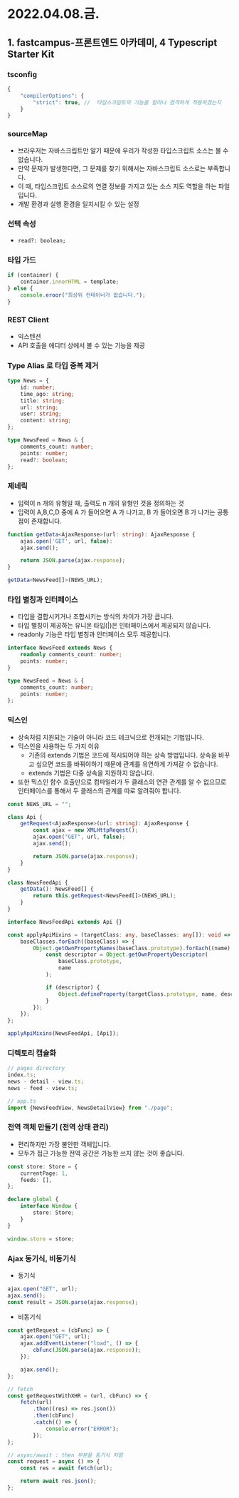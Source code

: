 # 2022.04.08.금.

## 1. fastcampus-프론트엔드 아카데미, 4 Typescript Starter Kit

### tsconfig

```javascript
{
	"compilerOptions": {
		"strict": true, //  타입스크립트의 기능을 얼마나 엄격하게 적용하겠는지
	}
}
```

### sourceMap

- 브라우저는 자바스크립트만 알기 때문에 우리가 작성한 타입스크립트 소스는 볼 수 없습니다.
- 만약 문제가 발생한다면, 그 문제를 찾기 위해서는 자바스크립트 소스로는 부족합니다.
- 이 때, 타입스크립트 소스로의 연결 정보를 가지고 있는 소스 지도 역할을 하는 파일입니다.
- 개발 환경과 실행 환경을 일치시킬 수 있는 설정

### 선택 속성

- `read?: boolean;`

### 타입 가드

```typescript
if (container) {
	container.innerHTML = template;
} else {
	console.eroor("최상위 컨테이너가 없습니다.");
}
```

### REST Client

- 익스텐션
- API 호출을 에디터 상에서 볼 수 있는 기능을 제공

### Type Alias 로 타입 중복 제거

```typescript
type News = {
	id: number;
	time_ago: string;
	title: string;
	url: string;
	user: string;
	content: string;
};

type NewsFeed = News & {
	comments_count: number;
	points: number;
	read?: boolean;
};
```

### 제네릭

- 입력이 n 개의 유형일 때, 출력도 n 개의 유형인 것을 정의하는 것
- 입력이 A,B,C,D 중에 A 가 들어오면 A 가 나가고, B 가 들어오면 B 가 나가는 공통점이 존재합니다.

```typescript
function getData<AjaxResponse>(url: string): AjaxResponse {
	ajas.open('GET', url, false):
	ajax.send();

	return JSON.parse(ajax.response);
}

getData<NewsFeed[]>(NEWS_URL);
```

### 타입 별칭과 인터페이스

- 타입을 결합시키거나 조합시키는 방식의 차이가 가장 큽니다.
- 타입 별칭이 제공하는 유니온 타입(|)은 인터페이스에서 제공되지 않습니다.
- readonly 기능은 타입 별칭과 인터페이스 모두 제공합니다.

```typescript
interface NewsFeed extends News {
	readonly comments_count: number;
	points: number;
}

type NewsFeed = News & {
	comments_count: number;
	points: number;
};
```

### 믹스인

- 상속처럼 지원되는 기술이 아니라 코드 테크닉으로 전개되는 기법입니다.
- 믹스인을 사용하는 두 가지 이유
  - 기존의 extends 기법은 코드에 적시되어야 하는 상속 방법입니다. 상속을 바꾸고 싶으면 코드를 바꿔야하기 때문에 관계를 유연하게 가져갈 수 없습니다.
  - extends 기법은 다중 상속을 지원하지 않습니다.
- 또한 믹스인 함수 호출만으로 컴파일러가 두 클래스의 연관 관계를 알 수 없으므로 인터페이스를 통해서 두 클래스의 관계를 따로 알려줘야 합니다.

```typescript
const NEWS_URL = "";

class Api {
	getRequest<AjaxResponse>(url: string): AjaxResponse {
		const ajax = new XMLHttpReqest();
		ajax.open("GET", url, false);
		ajax.send();

		return JSON.parse(ajax.response);
	}
}

class NewsFeedApi {
	getData(): NewsFeed[] {
		return this.getRequest<NewsFeed[]>(NEWS_URL);
	}
}

interface NewsFeedApi extends Api {}

const applyApiMixins = (targetClass: any, baseClasses: any[]): void => {
	baseClasses.forEach((baseClass) => {
		Object.getOwnPropertyNames(baseClass.prototype).forEach((name) => {
			const descriptor = Object.getOwnPropertyDescriptor(
				baseClass.prototype,
				name
			);

			if (descriptor) {
				Object.defineProperty(targetClass.prototype, name, descriptor);
			}
		});
	});
};

applyApiMixins(NewsFeedApi, [Api]);
```

### 디렉토리 캡슐화

```typescript
// pages directory
index.ts;
news - detail - view.ts;
news - feed - view.ts;

// app.ts
import {NewsFeedView, NewsDetailView} from "./page";
```

### 전역 객체 만들기 (전역 상태 관리)

- 편리하지만 가장 불안한 객체입니다.
- 모두가 접근 가능한 전역 공간은 가능한 쓰지 않는 것이 좋습니다.

```typescript
const store: Store = {
	currentPage: 1,
	feeds: [],
};

declare global {
	interface Window {
		store: Store;
	}
}

window.store = store;
```

### Ajax 동기식, 비동기식

- 동기식

```javascript
ajax.open("GET", url);
ajax.send();
const result = JSON.parse(ajax.response);
```

- 비동기식

```javascript
const getRequest = (cbFunc) => {
	ajax.open("GET", url);
	ajax.addEventListener("load", () => {
		cbFunc(JSON.parse(ajax.response));
	});

	ajax.send();
};

// fetch
const getRequestWithXHR = (url, cbFunc) => {
	fetch(url)
		.then((res) => res.json())
		.then(cbFunc)
		.catch(() => {
			console.error("ERROR");
		});
};

// async/await : then 부분을 동기식 처럼
const request = async () => {
	const res = await fetch(url);

	return await res.json();
};
```

